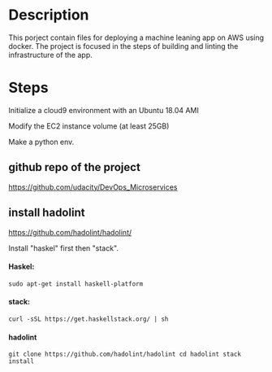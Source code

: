 
# Description

This porject contain files for deploying a machine leaning app on AWS using docker. The project is focused in the steps of building and linting the infrastructure of the app. 

# Steps

Initialize a cloud9 environment with an Ubuntu 18.04 AMI

Modify the EC2 instance volume (at least 25GB)

Make a python env.



## github repo of the project
https://github.com/udacity/DevOps_Microservices

## install hadolint
https://github.com/hadolint/hadolint/

Install "haskel" first then "stack".

#### Haskel: 
`sudo apt-get install haskell-platform`

#### stack:
`curl -sSL https://get.haskellstack.org/ | sh`

#### hadolint
`git clone https://github.com/hadolint/hadolint
cd hadolint
stack install`


